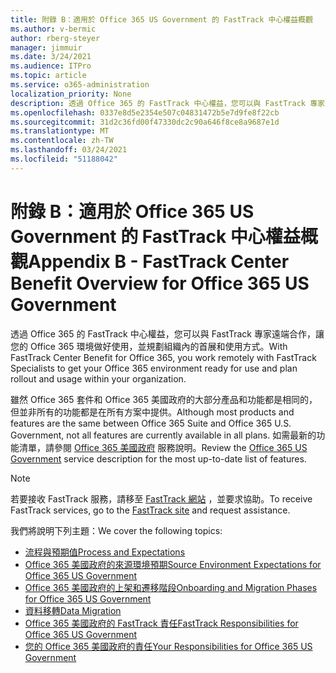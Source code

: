 ```yaml
---
title: 附錄 B：適用於 Office 365 US Government 的 FastTrack 中心權益概觀
ms.author: v-bermic
author: rberg-steyer
manager: jimmuir
ms.date: 3/24/2021
ms.audience: ITPro
ms.topic: article
ms.service: o365-administration
localization_priority: None
description: 透過 Office 365 的 FastTrack 中心權益，您可以與 FastTrack 專家遠端合作，讓您的 Office 365 環境做好使用，並規劃組織內的首展和使用方式。
ms.openlocfilehash: 0337e8d5e2354e507c04831472b5e7d9fe8f22cb
ms.sourcegitcommit: 31d2c36fd00f47330dc2c90a646f8ce8a9687e1d
ms.translationtype: MT
ms.contentlocale: zh-TW
ms.lasthandoff: 03/24/2021
ms.locfileid: "51188042"
---
```

# <a name="appendix-b---fasttrack-center-benefit-overview-for-office-365-us-government"></a><span data-ttu-id="692ff-103">附錄 B：適用於 Office 365 US Government 的 FastTrack 中心權益概觀</span><span class="sxs-lookup"><span data-stu-id="692ff-103">Appendix B - FastTrack Center Benefit Overview for Office 365 US Government</span></span>

<span data-ttu-id="692ff-104">透過 Office 365 的 FastTrack 中心權益，您可以與 FastTrack 專家遠端合作，讓您的 Office 365 環境做好使用，並規劃組織內的首展和使用方式。</span><span class="sxs-lookup"><span data-stu-id="692ff-104">With FastTrack Center Benefit for Office 365, you work remotely with FastTrack Specialists to get your Office 365 environment ready for use and plan rollout and usage within your organization.</span></span> 
  
<span data-ttu-id="692ff-105">雖然 Office 365 套件和 Office 365 美國政府的大部分產品和功能都是相同的，但並非所有的功能都是在所有方案中提供。</span><span class="sxs-lookup"><span data-stu-id="692ff-105">Although most products and features are the same between Office 365 Suite and Office 365 U.S. Government, not all features are currently available in all plans.</span></span> <span data-ttu-id="692ff-106">如需最新的功能清單，請參閱 [Office 365 美國政府](https://aka.ms/aboutgovcloud) 服務說明。</span><span class="sxs-lookup"><span data-stu-id="692ff-106">Review the [Office 365 US Government](https://aka.ms/aboutgovcloud) service description for the most up-to-date list of features.</span></span>

> [!NOTE]
> <span data-ttu-id="692ff-107">若要接收 FastTrack 服務，請移至 [FastTrack 網站](https://go.microsoft.com/fwlink/?linkid=780698) ，並要求協助。</span><span class="sxs-lookup"><span data-stu-id="692ff-107">To receive FastTrack services, go to the [FastTrack site](https://go.microsoft.com/fwlink/?linkid=780698) and request assistance.</span></span>  

<span data-ttu-id="692ff-108">我們將說明下列主題：</span><span class="sxs-lookup"><span data-stu-id="692ff-108">We cover the following topics:</span></span>
- [<span data-ttu-id="692ff-109">流程與預期值</span><span class="sxs-lookup"><span data-stu-id="692ff-109">Process and Expectations</span></span>](process-and-expectations.md) 
- [<span data-ttu-id="692ff-110">Office 365 美國政府的來源環境預期</span><span class="sxs-lookup"><span data-stu-id="692ff-110">Source Environment Expectations for Office 365 US Government</span></span>](US-Gov-appendix-source-environment-expectations.md)   
- [<span data-ttu-id="692ff-111">Office 365 美國政府的上架和遷移階段</span><span class="sxs-lookup"><span data-stu-id="692ff-111">Onboarding and Migration Phases for Office 365 US Government</span></span>](US-Gov-appendix-onboarding-and-migration.md)
- [<span data-ttu-id="692ff-112">資料移轉</span><span class="sxs-lookup"><span data-stu-id="692ff-112">Data Migration</span></span>](data-migration.md)    
- [<span data-ttu-id="692ff-113">Office 365 美國政府的 FastTrack 責任</span><span class="sxs-lookup"><span data-stu-id="692ff-113">FastTrack Responsibilities for Office 365 US Government</span></span>](US-Gov-appendix-fasttrack-responsibilities.md)   
- [<span data-ttu-id="692ff-114">您的 Office 365 美國政府的責任</span><span class="sxs-lookup"><span data-stu-id="692ff-114">Your Responsibilities for Office 365 US Government</span></span>](US-Gov-appendix-your-responsibilities.md)    

